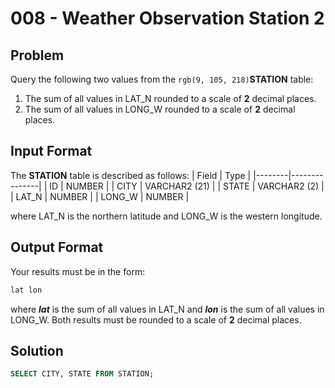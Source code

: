 # 008 - Weather Observation Station 2
## Problem

Query the following two values from the `rgb(9, 105, 218)`__STATION__ table:
1. The sum of all values in LAT_N rounded to a scale of **2** decimal places.
2. The sum of all values in LONG_W rounded to a scale of **2** decimal places.

## Input Format

The **STATION** table is described as follows:
| Field	 | Type          |
|--------|---------------|
| ID	   | NUMBER        |
| CITY	 | VARCHAR2 (21) |
| STATE	 | VARCHAR2 (2)  |
| LAT_N	 | NUMBER        |
| LONG_W | NUMBER        |

where LAT_N is the northern latitude and LONG_W is the western longitude.

## Output Format
Your results must be in the form:
```sql
lat lon
```
where ***lat*** is the sum of all values in LAT_N and ***lon*** is the sum of all values in LONG_W. Both results must be rounded to a scale of **2**  decimal places.

## Solution
```sql
SELECT CITY, STATE FROM STATION;
```
